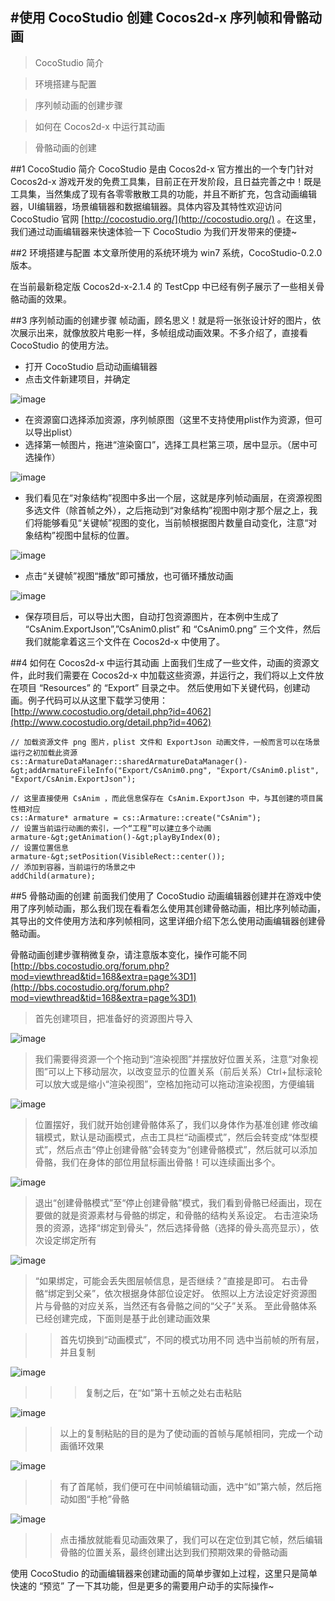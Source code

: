 #使用 CocoStudio 创建 Cocos2d-x 序列帧和骨骼动画
---

> CocoStudio 简介

> 环境搭建与配置

> 序列帧动画的创建步骤

> 如何在 Cocos2d-x 中运行其动画

> 骨骼动画的创建

##1 CocoStudio 简介
CocoStudio 是由 Cocos2d-x 官方推出的一个专门针对 Cocos2d-x 游戏开发的免费工具集，目前正在开发阶段，且日益完善之中！既是工具集，当然集成了现有各零零散散工具的功能，并且不断扩充，包含动画编辑器，UI编辑器，场景编辑器和数据编辑器。具体内容及其特性欢迎访问 CocoStudio 官网 [http://cocostudio.org/](http://cocostudio.org/) 。在这里，我们通过动画编辑器来快速体验一下 CocoStudio 为我们开发带来的便捷~

##2 环境搭建与配置
本文章所使用的系统环境为 win7 系统，CocoStudio-0.2.0 版本。

在当前最新稳定版 Cocos2d-x-2.1.4 的 TestCpp 中已经有例子展示了一些相关骨骼动画的效果。

##3 序列帧动画的创建步骤
帧动画，顾名思义！就是将一张张设计好的图片，依次展示出来，就像放胶片电影一样，多帧组成动画效果。不多介绍了，直接看 CocoStudio 的使用方法。

- 打开 CocoStudio 启动动画编辑器
- 点击文件新建项目，并确定

![image](./res/1.png)

- 在资源窗口选择添加资源，序列帧原图（这里不支持使用plist作为资源，但可以导出plist）
- 选择第一帧图片，拖进“渲染窗口”，选择工具栏第三项，居中显示。（居中可选操作）

![image](./res/2.png)
 
- 我们看见在“对象结构”视图中多出一个层，这就是序列帧动画层，在资源视图多选文件（除首帧之外），之后拖动到“对象结构”视图中刚才那个层之上，我们将能够看见“关键帧”视图的变化，当前帧根据图片数量自动变化，注意“对象结构”视图中鼠标的位置。

![image](./res/3.png)
  
- 点击“关键帧”视图“播放”即可播放，也可循环播放动画 

![image](./res/4.png)

- 保存项目后，可以导出大图，自动打包资源图片，在本例中生成了 “CsAnim.ExportJson”,”CsAnim0.plist” 和 “CsAnim0.png” 三个文件，然后我们就能拿着这三个文件在 Cocos2d-x 中使用了。

##4 如何在 Cocos2d-x 中运行其动画
上面我们生成了一些文件，动画的资源文件，此时我们需要在 Cocos2d-x 中加载这些资源，并运行之，我们将以上文件放在项目 “Resources” 的 “Export” 目录之中。 然后使用如下关键代码，创建动画。例子代码可以从这里下载学习使用：[http://www.cocostudio.org/detail.php?id=4062](http://www.cocostudio.org/detail.php?id=4062)

	// 加载资源文件 png 图片，plist 文件和 ExportJson 动画文件，一般而言可以在场景运行之初加载此资源
	cs::ArmatureDataManager::sharedArmatureDataManager()-&gt;addArmatureFileInfo("Export/CsAnim0.png", "Export/CsAnim0.plist", "Export/CsAnim.ExportJson");
	 
	// 这里直接使用 CsAnim ，而此信息保存在 CsAnim.ExportJson 中，与其创建的项目属性相对应  
	cs::Armature* armature = cs::Armature::create("CsAnim");
	// 设置当前运行动画的索引，一个“工程”可以建立多个动画
	armature-&gt;getAnimation()-&gt;playByIndex(0);
	// 设置位置信息
	armature-&gt;setPosition(VisibleRect::center());
	// 添加到容器，当前运行的场景之中
	addChild(armature);

##5 骨骼动画的创建
前面我们使用了 CocoStudio 动画编辑器创建并在游戏中使用了序列帧动画，那么我们现在看看怎么使用其创建骨骼动画，相比序列帧动画，其导出的文件使用方法和序列帧相同，这里详细介绍下怎么使用动画编辑器创建骨骼动画。

骨骼动画创建步骤稍微复杂，请注意版本变化，操作可能不同
[http://bbs.cocostudio.org/forum.php?mod=viewthread&tid=168&extra=page%3D1](http://bbs.cocostudio.org/forum.php?mod=viewthread&tid=168&extra=page%3D1)

> 首先创建项目，把准备好的资源图片导入 

![image](./res/5.png)

> 我们需要得资源一个个拖动到“渲染视图”并摆放好位置关系，注意“对象视图”可以上下移动层次，以改变显示的位置关系（前后关系）Ctrl+鼠标滚轮可以放大或是缩小“渲染视图”，空格加拖动可以拖动渲染视图，方便编辑

![image](./res/6.png)

> 位置摆好，我们就开始创建骨骼体系了，我们以身体作为基准创建
> 修改编辑模式，默认是动画模式，点击工具栏“动画模式”，然后会转变成“体型模式”，然后点击“停止创建骨骼”会转变为“创建骨骼模式”，然后就可以添加骨骼，我们在身体的部位用鼠标画出骨骼！可以连续画出多个。 

![image](./res/7.png)

> 退出“创建骨骼模式”至“停止创建骨骼”模式，我们看到骨骼已经画出，现在要做的就是资源素材与骨骼的绑定，和骨骼的结构关系设定。
> 右击渲染场景的资源，选择“绑定到骨头”，然后选择骨骼（选择的骨头高亮显示），依次设定绑定所有 

![image](./res/8.png)

> “如果绑定，可能会丢失图层帧信息，是否继续？”直接是即可。
> 右击骨骼“绑定到父亲”，依次根据身体部位设定好。
依照以上方法设定好资源图片与骨骼的对应关系，当然还有各骨骼之间的“父子”关系。 至此骨骼体系已经创建完成，下面则是基于此创建动画效果

>> 首先切换到“动画模式”，不同的模式功用不同
>> 选中当前帧的所有层，并且复制 

![image](./res/9.png)

>>>复制之后，在“如”第十五帧之处右击粘贴 

![image](./res/10.png)

>> 以上的复制粘贴的目的是为了使动画的首帧与尾帧相同，完成一个动画循环效果 

![image](./res/11.png)

>> 有了首尾帧，我们便可在中间帧编辑动画，选中“如”第六帧，然后拖动如图“手枪”骨骼 

![image](./res/12.png)

>> 点击播放就能看见动画效果了，我们可以在定位到其它帧，然后编辑骨骼的位置关系，最终创建出达到我们预期效果的骨骼动画

使用 CocoStudio 的动画编辑器来创建动画的简单步骤如上过程，这里只是简单快速的 “预览” 了一下其功能，但是更多的需要用户动手的实际操作~